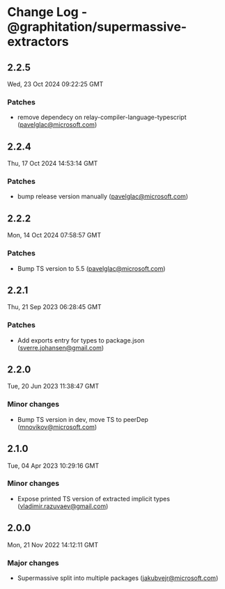 # Change Log - @graphitation/supermassive-extractors

<!-- This log was last generated on Wed, 23 Oct 2024 09:22:25 GMT and should not be manually modified. -->

<!-- Start content -->

## 2.2.5

Wed, 23 Oct 2024 09:22:25 GMT

### Patches

- remove dependecy on relay-compiler-language-typescript (pavelglac@microsoft.com)

## 2.2.4

Thu, 17 Oct 2024 14:53:14 GMT

### Patches

- bump release version manually (pavelglac@microsoft.com)

## 2.2.2

Mon, 14 Oct 2024 07:58:57 GMT

### Patches

- Bump TS version to 5.5 (pavelglac@microsoft.com)

## 2.2.1

Thu, 21 Sep 2023 06:28:45 GMT

### Patches

- Add exports entry for types to package.json (sverre.johansen@gmail.com)

## 2.2.0

Tue, 20 Jun 2023 11:38:47 GMT

### Minor changes

- Bump TS version in dev, move TS to peerDep (mnovikov@microsoft.com)

## 2.1.0

Tue, 04 Apr 2023 10:29:16 GMT

### Minor changes

- Expose printed TS version of extracted implicit types (vladimir.razuvaev@gmail.com)

## 2.0.0

Mon, 21 Nov 2022 14:12:11 GMT

### Major changes

- Supermassive split into multiple packages (jakubvejr@microsoft.com)
